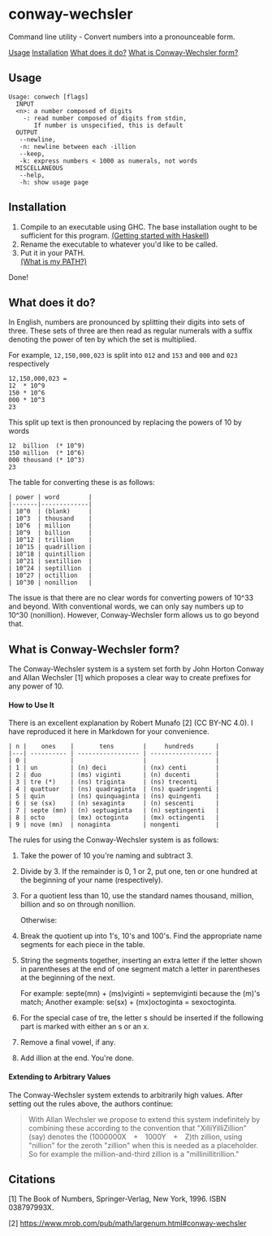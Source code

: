 # conway-wechsler
Command line utility - Convert numbers into a pronounceable form.

[Usage](#usage)
[Installation](#installation)
[What does it do?](#what-does-it-do)
[What is Conway-Wechsler form?](#what-is-conway-wechsler-form)

## Usage
```
Usage: conwech [flags]
  INPUT
  <n>: a number composed of digits
    -: read number composed of digits from stdin,
       If number is unspecified, this is default
  OUTPUT
   --newline,
   -n: newline between each -illion
   --keep,
   -k: express numbers < 1000 as numerals, not words
  MISCELLANEOUS
   --help,
   -h: show usage page
```

## Installation
1. Compile to an executable using GHC.
   The base installation ought to be sufficient for this program.
   [(Getting started with Haskell)](https://haskell-lang.org/get-started)
2. Rename the executable to whatever you'd like to be called.
3. Put it in your PATH.  
   [(What is my PATH?)](http://www.linfo.org/path_env_var.html)

Done!

## What does it do?
In English, numbers are pronounced by splitting their digits into sets of three. These sets of three are then read as regular numerals with a suffix denoting the power of ten by which the set is multiplied.

For example, `12,150,000,023` is split into `012` and `153` and `000` and `023` respectively
```
12,150,000,023 = 
12  * 10^9
150 * 10^6
000 * 10^3
23
```
This split up text is then pronounced by replacing the powers of 10 by words
```
12  billion  (* 10^9)
150 million  (* 10^6)
000 thousand (* 10^3)
23
```

The table for converting these is as follows:
```
| power | word        |
|-------|-------------|
| 10^0  | (blank)     |
| 10^3  | thousand    |
| 10^6  | million     |
| 10^9  | billion     |
| 10^12 | trillion    |
| 10^15 | quadrillion |
| 10^18 | quintillion |
| 10^21 | sextillion  |
| 10^24 | septillion  |
| 10^27 | octillion   |
| 10^30 | nonillion   |
```

The issue is that there are no clear words for converting powers of 10^33 and beyond. With conventional words, we can only say numbers up to 10^30 (nonillion). However, Conway-Wechsler form allows us to go beyond that.

## What is Conway-Wechsler form?
The Conway-Wechsler system is a system set forth by John Horton Conway and Allan Wechsler [1] which proposes a clear way to create prefixes for any power of 10.

#### How to Use It

There is an excellent explanation by Robert Munafo [2] (CC BY-NC 4.0). I have reproduced it here in Markdown for your convenience.

```
| n |    ones    |       tens        |     hundreds      |
|---| ---------- | ----------------- | ----------------- |
| 0 |            |                   |                   |
| 1 | un         | (n) deci          | (nx) centi        |
| 2 | duo        | (ms) viginti      | (n) ducenti       |
| 3 | tre (*)    | (ns) triginta     | (ns) trecenti     |
| 4 | quattuor   | (ns) quadraginta  | (ns) quadringenti |
| 5 | quin       | (ns) quinquaginta | (ns) quingenti    |
| 6 | se (sx)    | (n) sexaginta     | (n) sescenti      |
| 7 | septe (mn) | (n) septuaginta   | (n) septingenti   |
| 8 | octo       | (mx) octoginta    | (mx) octingenti   |
| 9 | nove (mn)  | nonaginta         | nongenti          |
```

The rules for using the Conway-Wechsler system is as follows:
1. Take the power of 10 you're naming and subtract 3.
2. Divide by 3. If the remainder is 0, 1 or 2, put one, ten or one hundred at the beginning of your name (respectively).
3. For a quotient less than 10, use the standard names thousand, million, billion and so on through nonillion.

   Otherwise:
4. Break the quotient up into 1's, 10's and 100's. Find the appropriate name segments for each piece in the table.
5. String the segments together, inserting an extra letter if the letter shown in parentheses at the end of one segment match a letter in parentheses at the beginning of the next. 
   
   For example: septe(mn) + (ms)viginti = septemviginti because the (m)'s match; Another example: se(sx) + (mx)octoginta = sexoctoginta.
6. For the special case of tre, the letter s should be inserted if the following part is marked with either an s or an x.
7. Remove a final vowel, if any.
8. Add illion at the end. You're done. 

#### Extending to Arbitrary Values

The Conway-Wechsler system extends to arbitrarily high values. After setting out the rules above, the authors continue:
> With Allan Wechsler we propose to extend this system indefinitely by combining these according to the convention that "XilliYilliZillion" (say) denotes the (1000000X + 1000Y + Z)th zillion, using "nillion" for the zeroth "zillion" when this is needed as a placeholder. So for example the million-and-third zillion is a "millinillitrillion." 

## Citations

[1] The Book of Numbers, Springer-Verlag, New York, 1996. ISBN 038797993X.

[2] https://www.mrob.com/pub/math/largenum.html#conway-wechsler
